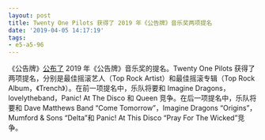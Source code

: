 ```yaml
---
layout: post
title: Twenty One Pilots 获得了 2019 年《公告牌》音乐奖两项提名
date: '2019-04-05 14:17:19'
tags:
- e5-a5-96
---
```


《公告牌》[公布了](https://www.billboard.com/photos/8505536/billboard-music-awards-2019-nominees-photos) 2019 年《公告牌》音乐奖的提名。Twenty One Pilots 获得了两项提名，分别是最佳摇滚艺人（Top Rock Artist）和最佳摇滚专辑（Top Rock Album，《Trench》）。在前一项提名中，乐队将要和 Imagine Dragons，lovelytheband，Panic! At The Disco 和 Queen 竞争。在后一项提名中，乐队将要和 Dave Matthews Band “Come Tomorrow”，Imagine Dragons “Origins”，Mumford & Sons “Delta”和 Panic! At This Disco “Pray For The Wicked”竞争。

